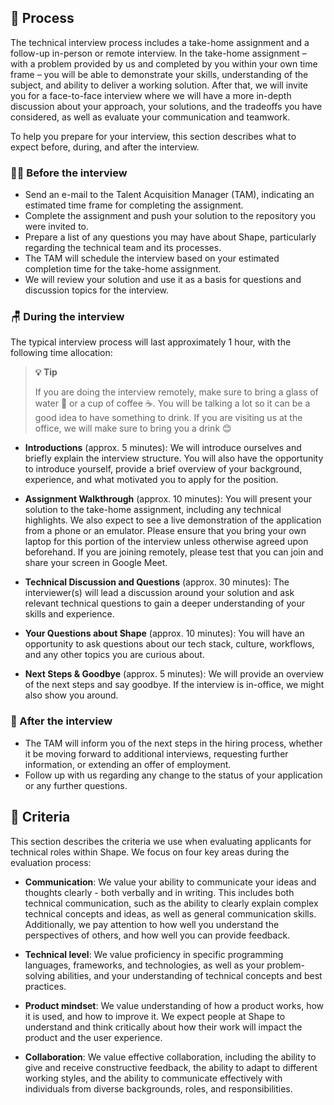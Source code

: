 ## 🎡 Process

The technical interview process includes a take-home assignment and a follow-up in-person or remote interview. In the take-home assignment – with a problem provided by us and completed by you within your own time frame – you will be able to demonstrate your skills, understanding of the subject, and ability to deliver a working solution. After that, we will invite you for a face-to-face interview where we will have a more in-depth discussion about your approach, your solutions, and the tradeoffs you have considered, as well as evaluate your communication and teamwork.

To help you prepare for your interview, this section describes what to expect before, during, and after the interview.

### 🧘‍♀ Before the interview

- Send an e-mail to the Talent Acquisition Manager (TAM), indicating an estimated time frame for completing the assignment.
- Complete the assignment and push your solution to the repository you were invited to.
- Prepare a list of any questions you may have about Shape, particularly regarding the technical team and its processes.
- The TAM will schedule the interview based on your estimated completion time for the take-home assignment.
- We will review your solution and use it as a basis for questions and discussion topics for the interview.

### 🪑 During the interview

The typical interview process will last approximately 1 hour, with the following time allocation:

> **💡 Tip**
> 
> If you are doing the interview remotely, make sure to bring a glass of water 🚰 or a cup of coffee ☕️. You will be talking a lot so it can be a good idea to have something to drink. If you are visiting us at the office, we will make sure to bring you a drink 😊

- **Introductions** (approx. 5 minutes): We will introduce ourselves and briefly explain the interview structure. You will also have the opportunity to introduce yourself, provide a brief overview of your background, experience, and what motivated you to apply for the position.

- **Assignment Walkthrough** (approx. 10 minutes): You will present your solution to the take-home assignment, including any technical highlights. We also expect to see a live demonstration of the application from a phone or an emulator. Please ensure that you bring your own laptop for this portion of the interview unless otherwise agreed upon beforehand. If you are joining remotely, please test that you can join and share your screen in Google Meet.

- **Technical Discussion and Questions** (approx. 30 minutes): The interviewer(s) will lead a discussion around your solution and ask relevant technical questions to gain a deeper understanding of your skills and experience.

- **Your Questions about Shape** (approx. 10 minutes): You will have an opportunity to ask questions about our tech stack, culture, workflows, and any other topics you are curious about.

- **Next Steps & Goodbye** (approx. 5 minutes): We will provide an overview of the next steps and say goodbye. If the interview is in-office, we might also show you around.

### 🌈 After the interview

- The TAM will inform you of the next steps in the hiring process, whether it be moving forward to additional interviews, requesting further information, or extending an offer of employment.
- Follow up with us regarding any change to the status of your application or any further questions.

## 🧩 Criteria

This section describes the criteria we use when evaluating applicants for technical roles within Shape. We focus on four key areas during the evaluation process:

- **Communication**: We value your ability to communicate your ideas and thoughts clearly - both verbally and in writing. This includes both technical communication, such as the ability to clearly explain complex technical concepts and ideas, as well as general communication skills. Additionally, we pay attention to how well you understand the perspectives of others, and how well you can provide feedback.

- **Technical level**: We value proficiency in specific programming languages, frameworks, and technologies, as well as your problem-solving abilities, and your understanding of technical concepts and best practices.

- **Product mindset**: We value understanding of how a product works, how it is used, and how to improve it. We expect people at Shape to understand and think critically about how their work will impact the product and the user experience.

- **Collaboration**: We value effective collaboration, including the ability to give and receive constructive feedback, the ability to adapt to different working styles, and the ability to communicate effectively with individuals from diverse backgrounds, roles, and responsibilities.
